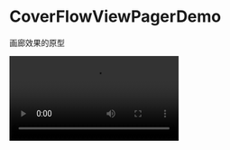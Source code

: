 # CoverFlowViewPagerDemo
画廊效果的原型


![功能效果](https://github.com/jingerlovexiaojie/CoverFlowViewPagerDemo/blob/master/app/src/main/res/drawable/coverFlowViewPager.mp4)
